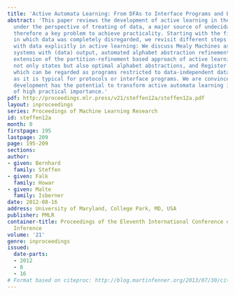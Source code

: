 ```yaml
---
title: 'Active Automata Learning: From DFAs to Interface Programs and Beyond'
abstract: 'This paper reviews the development of active learning in the last decade
  under the perspective of treating of data, a major source of undecidability, and
  therefore a key problem to achieve practicality. Starting with the first case studies,
  in which data was completely disregarded, we revisit different steps towards dealing
  with data explicitly in active learning: We discuss Mealy Machines as a model for
  systems with (data) output, automated alphabet abstraction refinement as a two-dimensional
  extension of the partition-refinement based approach of active learning for inferring
  not only states but also optimal alphabet abstractions, and Register Mealy Machines,
  which can be regarded as programs restricted to data-independent data processing
  as it is typical for protocols or interface programs. We are convinced that this
  development has the potential to transform active automata learning into a technology
  of high practical importance.'
pdf: http://proceedings.mlr.press/v21/steffen12a/steffen12a.pdf
layout: inproceedings
series: Proceedings of Machine Learning Research
id: steffen12a
month: 0
firstpage: 195
lastpage: 209
page: 195-209
sections: 
author:
- given: Bernhard
  family: Steffen
- given: Falk
  family: Howar
- given: Malte
  family: Isberner
date: 2012-08-16
address: University of Maryland, College Park, MD, USA
publisher: PMLR
container-title: Proceedings of the Eleventh International Conference on Grammatical
  Inference
volume: '21'
genre: inproceedings
issued:
  date-parts:
  - 2012
  - 8
  - 16
# Format based on citeproc: http://blog.martinfenner.org/2013/07/30/citeproc-yaml-for-bibliographies/
---
```


